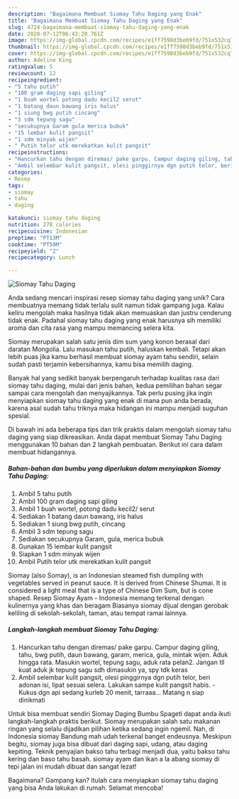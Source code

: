 ```yaml
---
description: "Bagaimana Membuat Siomay Tahu Daging yang Enak"
title: "Bagaimana Membuat Siomay Tahu Daging yang Enak"
slug: 4724-bagaimana-membuat-siomay-tahu-daging-yang-enak
date: 2020-07-12T06:43:28.761Z
image: https://img-global.cpcdn.com/recipes/e1ff7598d3beb9fd/751x532cq70/siomay-tahu-daging-foto-resep-utama.jpg
thumbnail: https://img-global.cpcdn.com/recipes/e1ff7598d3beb9fd/751x532cq70/siomay-tahu-daging-foto-resep-utama.jpg
cover: https://img-global.cpcdn.com/recipes/e1ff7598d3beb9fd/751x532cq70/siomay-tahu-daging-foto-resep-utama.jpg
author: Adeline King
ratingvalue: 5
reviewcount: 12
recipeingredient:
- "5 tahu putih"
- "100 gram daging sapi giling"
- "1 buah wortel potong dadu kecil2 serut"
- "1 batang daun bawang iris halus"
- "1 siung bwg putih cincang"
- "3 sdm tepung sagu"
- "secukupnya Garam gula merica bubuk"
- "15 lembar kulit pangsit"
- "1 sdm minyak wijen"
- " Putih telor utk merekatkan kulit pangsit"
recipeinstructions:
- "Hancurkan tahu dengan diremas/ pake garpu. Campur daging giling, tahu, bwg putih, daun bawang, garam, merica, gula, mintak wijen. Aduk hingga rata. Masukin wortel, tepung sagu, aduk rata pelan2. Jangan tll kuat aduk jk tepung sagu sdh dimasukin ya, spy tdk keras"
- "Ambil selembar kulit pangsit, olesi pinggirnya dgn putih telor, beri adonan isi, lipat sesuai selera. Lakukan sampe kulit pangsit habis. Kukus dgn api sedang kurleb 20 menit, tarraaa... Matang n siap dinikmati"
categories:
- Resep
tags:
- siomay
- tahu
- daging

katakunci: siomay tahu daging 
nutrition: 278 calories
recipecuisine: Indonesian
preptime: "PT13M"
cooktime: "PT59M"
recipeyield: "2"
recipecategory: Lunch

---
```



![Siomay Tahu Daging](https://img-global.cpcdn.com/recipes/e1ff7598d3beb9fd/751x532cq70/siomay-tahu-daging-foto-resep-utama.jpg)

Anda sedang mencari inspirasi resep siomay tahu daging yang unik? Cara membuatnya memang tidak terlalu sulit namun tidak gampang juga. Kalau keliru mengolah maka hasilnya tidak akan memuaskan dan justru cenderung tidak enak. Padahal siomay tahu daging yang enak harusnya sih memiliki aroma dan cita rasa yang mampu memancing selera kita.

Siomay merupakan salah satu jenis dim sum yang konon berasal dari daratan Mongolia. Lalu masukan tahu putih, haluskan kembali. Tetapi akan lebih puas jika kamu berhasil membuat siomay ayam tahu sendiri, selain sudah pasti terjamin kebersihannya, kamu bisa memilih daging.

Banyak hal yang sedikit banyak berpengaruh terhadap kualitas rasa dari siomay tahu daging, mulai dari jenis bahan, kedua pemilihan bahan segar sampai cara mengolah dan menyajikannya. Tak perlu pusing jika ingin menyiapkan siomay tahu daging yang enak di mana pun anda berada, karena asal sudah tahu triknya maka hidangan ini mampu menjadi suguhan spesial.


Di bawah ini ada beberapa tips dan trik praktis dalam mengolah siomay tahu daging yang siap dikreasikan. Anda dapat membuat Siomay Tahu Daging menggunakan 10 bahan dan 2 langkah pembuatan. Berikut ini cara dalam membuat hidangannya.

<!--inarticleads1-->

##### Bahan-bahan dan bumbu yang diperlukan dalam menyiapkan Siomay Tahu Daging:

1. Ambil 5 tahu putih
1. Ambil 100 gram daging sapi giling
1. Ambil 1 buah wortel, potong dadu kecil2/ serut
1. Sediakan 1 batang daun bawang, iris halus
1. Sediakan 1 siung bwg putih, cincang
1. Ambil 3 sdm tepung sagu
1. Sediakan secukupnya Garam, gula, merica bubuk
1. Gunakan 15 lembar kulit pangsit
1. Siapkan 1 sdm minyak wijen
1. Ambil  Putih telor utk merekatkan kulit pangsit


Siomay (also Somay), is an Indonesian steamed fish dumpling with vegetables served in peanut sauce. It is derived from Chinese Shumai. It is considered a light meal that is a type of Chinese Dim Sum, but is cone shaped. Resep Siomay Ayam - Indonesia memang terkenal dengan kulinernya yang khas dan beragam Biasanya siomay dijual dengan gerobak keliling di sekolah-sekolah, taman, atau tempat ramai lainnya. 

<!--inarticleads2-->

##### Langkah-langkah membuat Siomay Tahu Daging:

1. Hancurkan tahu dengan diremas/ pake garpu. Campur daging giling, tahu, bwg putih, daun bawang, garam, merica, gula, mintak wijen. Aduk hingga rata. Masukin wortel, tepung sagu, aduk rata pelan2. Jangan tll kuat aduk jk tepung sagu sdh dimasukin ya, spy tdk keras
1. Ambil selembar kulit pangsit, olesi pinggirnya dgn putih telor, beri adonan isi, lipat sesuai selera. Lakukan sampe kulit pangsit habis. - Kukus dgn api sedang kurleb 20 menit, tarraaa... Matang n siap dinikmati


Untuk bisa membuat sendiri Siomay Daging Bumbu Spageti dapat anda ikuti langkah-langkah praktis berikut. Siomay merupakan salah satu makanan ringan yang selalu dijadikan pilihan ketika sedang ingin ngemil. Nah, di Indonesia siomay Bandung mah udah terkenal banget endeusnya. Meskipun begitu, siomay juga bisa dibuat dari daging sapi, udang, atau daging kepiting. Teknik penyajian bakso tahu terbagi menjadi dua, yaitu bakso tahu kering dan baso tahu basah. siomay ayam dan ikan a la abang siomay di tepi jalan ini mudah dibuat dan sangat lezat! 

Bagaimana? Gampang kan? Itulah cara menyiapkan siomay tahu daging yang bisa Anda lakukan di rumah. Selamat mencoba!
